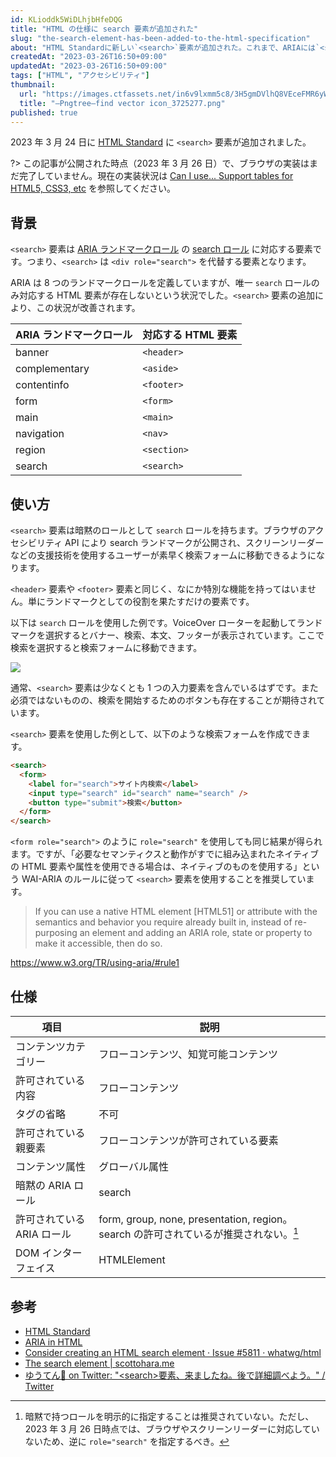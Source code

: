 ```yaml
---
id: KLioddk5WiDLhjbHfeDQG
title: "HTML の仕様に search 要素が追加された"
slug: "the-search-element-has-been-added-to-the-html-specification"
about: "HTML Standardに新しい`<search>`要素が追加された。これまで、ARIAには`<search>`に相当するHTML要素がなかったため、`<div role=\"search\">`しか代替要素がなかった。新たに`<search>`要素を使用することにより、WAI-ARIA を使用せずともsearchランドマークを定義できるようになった。通常、`<search>`要素は少なくとも1つの入力要素を含んでおり、検索を開始するためのボタンもあることが期待されている。"
createdAt: "2023-03-26T16:50+09:00"
updatedAt: "2023-03-26T16:50+09:00"
tags: ["HTML", "アクセシビリティ"]
thumbnail:
  url: "https://images.ctfassets.net/in6v9lxmm5c8/3H5gmDVlhQ8VEceFMR6yWo/d016979782ffed746f6b831e00c7d92a/_Pngtree_find_vector_icon_3725277.png"
  title: "—Pngtree—find vector icon_3725277.png"
published: true
---
```

2023 年 3 月 24 日に [HTML Standard](https://html.spec.whatwg.org/multipage/) に `<search>` 要素が追加されました。

?> この記事が公開された時点（2023 年 3 月 26 日）で、ブラウザの実装はまだ完了していません。現在の実装状況は [Can I use... Support tables for HTML5, CSS3, etc](https://caniuse.com/?search=%3Csearch%3E) を参照してください。

## 背景

`<search>` 要素は [ARIA ランドマークロール](https://developer.mozilla.org/en-US/docs/Web/Accessibility/ARIA/Roles/landmark_role) の [search ロール](https://developer.mozilla.org/ja/docs/Web/Accessibility/ARIA/Roles/search_role) に対応する要素です。つまり、`<search>` は `<div role="search">` を代替する要素となります。

ARIA は 8 つのランドマークロールを定義していますが、唯一 `search` ロールのみ対応する HTML 要素が存在しないという状況でした。`<search>` 要素の追加により、この状況が改善されます。

| ARIA ランドマークロール | 対応する HTML 要素 |
| ---------------------- | ------------------ |
| banner                 | `<header>`         |
| complementary           | `<aside>`          |
| contentinfo            | `<footer>`         |
| form                   | `<form>`           |
| main                   | `<main>`           |
| navigation             | `<nav>`            |
| region                 | `<section>`        |
| search                 | `<search>`         |

## 使い方

`<search>` 要素は暗黙のロールとして `search` ロールを持ちます。ブラウザのアクセシビリティ API により search ランドマークが公開され、スクリーンリーダーなどの支援技術を使用するユーザーが素早く検索フォームに移動できるようになります。

`<header>` 要素や `<footer>` 要素と同じく、なにか特別な機能を持ってはいません。単にランドマークとしての役割を果たすだけの要素です。

以下は `search` ロールを使用した例です。VoiceOver ローターを起動してランドマークを選択するとバナー、検索、本文、フッターが表示されています。ここで検索を選択すると検索フォームに移動できます。

![](https://images.ctfassets.net/in6v9lxmm5c8/3iPE1C2Ioa5TsyXWdDIfmS/9247e3430c6bde847cf988536dde81f6/__________2023-03-26_17.20.02.png)

通常、`<search>` 要素は少なくとも 1 つの入力要素を含んでいるはずです。また必須ではないものの、検索を開始するためのボタンも存在することが期待されています。

`<search>` 要素を使用した例として、以下のような検索フォームを作成できます。

```html
<search>
  <form>
    <label for="search">サイト内検索</label>
    <input type="search" id="search" name="search" />
    <button type="submit">検索</button>
  </form>
</search>
```

`<form role="search">` のように `role="search"` を使用しても同じ結果が得られます。ですが、「必要なセマンティクスと動作がすでに組み込まれたネイティブの HTML 要素や属性を使用できる場合は、ネイティブのものを使用する」という WAI-ARIA のルールに従って `<search>` 要素を使用することを推奨しています。

> If you can use a native HTML element [HTML51] or attribute with the semantics and behavior you require already built in, instead of re-purposing an element and adding an ARIA role, state or property to make it accessible, then do so.

https://www.w3.org/TR/using-aria/#rule1

## 仕様

| 項目 | 説明 |
| ------ | ---- |
| コンテンツカテゴリー | フローコンテンツ、知覚可能コンテンツ |
| 許可されている内容 | フローコンテンツ |
| タグの省略 | 不可 |
| 許可されている親要素 | フローコンテンツが許可されている要素 |
| コンテンツ属性 | グローバル属性 |
| 暗黙の ARIA ロール | search |
| 許可されている ARIA ロール | form, group, none, presentation, region。search の許可されているが推奨されない。[^1] |
| DOM インターフェイス | HTMLElement |

[^1]: 暗黙で持つロールを明示的に指定することは推奨されていない。ただし、2023 年 3 月 26 日時点では、ブラウザやスクリーンリーダーに対応していないため、逆に `role="search"` を指定するべき。

## 参考

- [HTML Standard](https://html.spec.whatwg.org/multipage/grouping-content.html#the-search-element)
- [ARIA in HTML](https://w3c.github.io/html-aria/#el-search)
- [Consider creating an HTML search element · Issue #5811 · whatwg/html](https://github.com/whatwg/html/issues/5811)
- [The search element | scottohara.me](https://www.scottohara.me/blog/2023/03/24/search-element.html)
- [ゆうてん🖖 on Twitter: "&lt;search&gt;要素、来ましたね。後で詳細調べよう。" / Twitter](https://twitter.com/cloud10designs/status/1639084339303677953)
